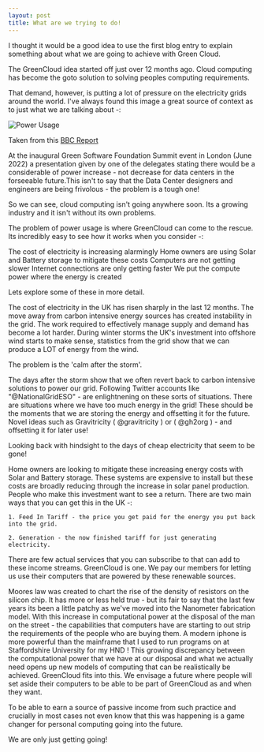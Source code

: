 ```yaml
---
layout: post
title: What are we trying to do!
---
```


I thought it would be a good idea to use the first blog entry to explain something about what we are going to achieve with Green Cloud. 

The GreenCloud idea started off just over 12 months ago. Cloud computing has become the goto solution to solving peoples computing requirements. 

That demand, however, is putting a lot of pressure on the electricity grids around the world. I've always found this image a great source of context as to just what we are talking about -:

![Power Usage](https://blog.greencloudcomputing.io/images/power_usage.jpg)

Taken from this [BBC Report](https://www.bbc.co.uk/news/av/world-57108641)

At the inaugural Green Software Foundation Summit event in London (June 2022) a presentation given by one of the delegates stating there would be a considerable of power increase - not decrease for data centers in the forseeable future.This isn't to say that the Data Center designers and engineers are being frivolous - the problem is a tough one!

So we can see, cloud computing isn't going anywhere soon. Its a growing industry and it isn't without its own problems.
 
The problem of power usage is where GreenCloud can come to the rescue. Its incredibly easy to see how it works when you consider -:

 The cost of electricity is increasing alarmingly
 Home owners are using Solar and Battery storage to mitigate these costs
 Computers are not getting slower
 Internet connections are only getting faster
 We put the compute power where the energy is created


Lets explore some of these in more detail. 

The cost of electricity in the UK has risen sharply in the last 12 months. The move away from carbon intensive energy sources has created instability in the grid. The work required to effectively manage supply and demand has become a lot harder. During winter storms the UK's investment into offshore wind starts to make sense, statistics from the grid show that we can produce a LOT of energy from the wind. 
    
The problem is the 'calm after the storm'. 
    
The days after the storm show that we often revert back to carbon intensive solutions to power our grid. Following Twitter accounts like "@NationalGridESO" - are enlightnening on these sorts of situations. There are situations where we have too much energy in the grid! These should be the moments that we are storing the energy and offsetting it for the future. Novel ideas such as Gravitricity ( @gravitricity ) or ( @gh2org ) - and offsetting it for later use! 
    
Looking back with hindsight to the days of cheap electricity that seem to be gone!

Home owners are looking to mitigate these increasing energy costs with Solar and Battery storage. These systems are expensive to install but these costs are broadly reducing through the increase in solar panel production. People who make this investment want to see a return. There are two main ways that you can get this in the UK -:

    1. Feed In Tariff - the price you get paid for the energy you put back into the grid.

    2. Generation - the now finished tariff for just generating electricity.

There are few actual services that you can subscribe to that can add to these income streams. GreenCloud is one. We pay our members for letting us use their computers that are powered by these renewable sources.
 
Moores law was created to chart the rise of the density of resistors on the silicon chip. It has more or less held true - but its fair to say that the last few years its been a little patchy as we've moved into the Nanometer fabrication model. With this increase in computational power at the disposal of the man on the street - the capabilities that computers have are starting to out strip the requirements of the people who are buying them. A modern iphone is more powerful than the mainframe that I used to run programs on at Staffordshire University for my HND ! This growing discrepancy between the computational power that we have at our disposal and what we actually need opens up new models of computing that can be realistically be achieved. GreenCloud fits into this. We envisage a future where people will set aside their computers to be able to be part of GreenCloud as and when they want. 
 
To be able to earn a source of passive income from such practice and crucially in most cases not even know that this was happening is a game changer for personal computing going into the future. 
 
 We are only just getting going! 
